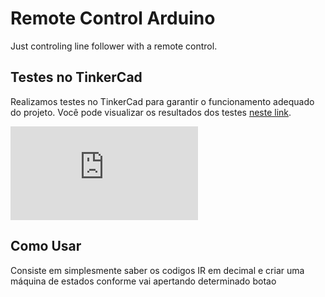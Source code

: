 # Remote Control Arduino

Just controling line follower with a remote control.

## Testes no TinkerCad

Realizamos testes no TinkerCad para garantir o funcionamento adequado do projeto. Você pode visualizar os resultados dos testes [neste link](https://www.tinkercad.com/things/3ka2T3npHoD-copy-of-remote-control-arduino).

![Projeto no TinkerCad](https://github.com/Gabri-el-Batata/RemoteControlArduino/blob/main/RemoteControl.cpp)

## Como Usar

Consiste em simplesmente saber os codigos IR em decimal e criar uma máquina de estados conforme vai apertando determinado botao
